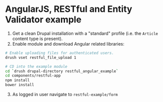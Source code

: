 # AngularJS, RESTful and Entity Validator example

1. Get a clean Drupal installation with a "standard" profile (i.e. the ``Article``
content type is present).
2. Enable module and download Angular related libraries:

```bash
# Enable uploading files for authenticated users.
drush vset restful_file_upload 1

# CD into the example module
cd `drush drupal-directory restful_angular_example`
cd components/restful-app
npm install
bower install
```
3. As logged in user navigate to ``restful-example/form``

